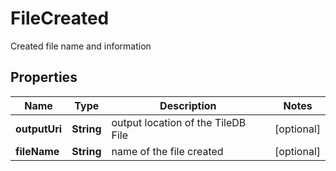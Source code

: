 

# FileCreated

Created file name and information

## Properties

| Name | Type | Description | Notes |
|------------ | ------------- | ------------- | -------------|
|**outputUri** | **String** | output location of the TileDB File |  [optional] |
|**fileName** | **String** | name of the file created |  [optional] |



